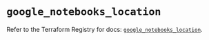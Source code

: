 # `google_notebooks_location`

Refer to the Terraform Registry for docs: [`google_notebooks_location`](https://registry.terraform.io/providers/hashicorp/google-beta/5.43.0/docs/resources/google_notebooks_location).
